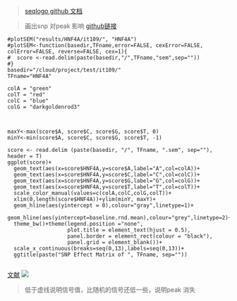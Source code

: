 > [seqlogo github 文档](https://omarwagih.github.io/ggseqlogo/)

>画出snp 对peak 影响
[github链接](https://github.com/Boyle-Lab/SEM_CPP/blob/master/src/plotSEM_Functions.R)
```
#plotSEM("results/HNF4A/it109/", "HNF4A")
#plotSEM<-function(basedir,TFname,error=FALSE, cexError=FALSE, colError=FALSE, reverse=FALSE, cex=1){
#  score <-read.delim(paste(basedir,"/",TFname,"sem",sep=""))
#}
basedir="/cloud/project/test/it109/"
TFname="HNF4A"

colA = "green"
colT = "red"
colC = "blue"
colG = "darkgoldenrod3"



maxY<-max(score$A, score$C, score$G, score$T, 0)
minY<-min(score$A, score$C, score$G, score$T, -1)

score <- read.delim (paste(basedir, "/", TFname, ".sem", sep=""), header = T)
ggplot(score)+
  geom_text(aes(x=score$HNF4A,y=score$A,label="A",col=colA))+
  geom_text(aes(x=score$HNF4A,y=score$C,label="C",col=colC))+
  geom_text(aes(x=score$HNF4A,y=score$G,label="G",col=colG))+
  geom_text(aes(x=score$HNF4A,y=score$T,label="T",col=colT))+
  scale_color_manual(values=c(colA,colC,colG,colT))+
  xlim(0,length(score$HNF4A))+ylim(minY, maxY)+
  geom_hline(aes(yintercept = 0),colour="gray",linetype=1)+
  geom_hline(aes(yintercept=baseline.rnd.mean),colour="grey",linetype=2)+
  theme_bw()+theme(legend.position ="none",
                   plot.title = element_text(hjust = 0.5),
                   panel.border = element_rect(colour = "black"),
                   panel.grid = element_blank())+
  scale_x_continuous(breaks=seq(0,13),labels=seq(0,13))+
  ggtitle(paste("SNP Effect Matrix of ", TFname, sep=""))


```
[文献](https://www.biorxiv.org/content/10.1101/581306v1.full#F5)
![](https://upload-images.jianshu.io/upload_images/9589088-97ade51295b49d53.png?imageMogr2/auto-orient/strip%7CimageView2/2/w/1240)
> 低于虚线说明信号值，比随机的信号还低一些，说明peak 消失
